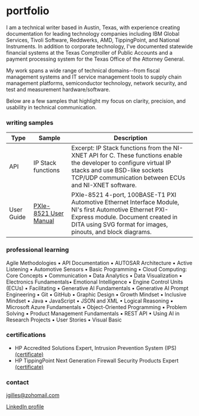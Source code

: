 # portfolio
I am a technical writer based in Austin, Texas, with experience creating documentation for leading technology companies including IBM Global Services, Tivoli Software, Reddwerks, AMD, TippingPoint, and National Instruments. In addition to corporate technology, I've documented statewide financial systems at the Texas Comptroller of Public Accounts and a payment processing system for the Texas Office of the Attorney General. 

My work spans a wide range of technical domains--from fiscal management systems and IT service management tools to supply chain management platforms, semiconductor technology, network security, and test and measurement hardware/software. 

Below are a few samples that highlight my focus on clarity, precision, and usability in technical communication.

### writing samples
 | Type | Sample | Description |
 | ---- | ---- | ---- |
 | API | IP Stack functions | Excerpt: IP Stack functions from the NI-XNET API for C. These functions enable the developer to configure virtual IP stacks and use BSD-like sockets TCP/UDP communication between ECUs and NI-XNET software. |
 | User Guide | [PXIe-8521 User Manual](https://www.dropbox.com/scl/fi/z8sapt5h4yxzvqdb1vlie/pixe-8521_um.pdf?rlkey=dygjyz9tlmp68346mrbh7kec0&st=qse9jrnq&dl=0) | PXIe-8521 4-port, 100BASE-T1 PXI Automotive Ethernet Interface Module, NI's first Automotive Ethernet PXI-Express module. Document created in DITA using SVG format for images, pinouts, and block diagrams. |

### professional learning
Agile Methodologies ▪ API Documentation ▪ AUTOSAR Architecture ▪ Active Listening ▪ Automotive Sensors ▪ Basic Programming ▪ Cloud Computing: Core Concepts ▪ Communication ▪ Data Analytics ▪ Data Visualization ▪ Electronics Fundamentals▪ Emotional Intelligence ▪ Engine Control Units (ECUs) ▪ Facilitating ▪ Generative AI Fundamentals ▪ Generative AI Prompt Engineering ▪ Git ▪ GitHub ▪ Graphic Design ▪ Growth Mindset ▪ Inclusive Mindset ▪ Java ▪ JavaScript ▪ JSON and XML ▪ Logical Reasoning ▪ Microsoft Azure Fundamentals ▪ Object-Oriented Programming ▪ Problem Solving ▪ Product Management Fundamentals ▪ REST API ▪ Using AI in Research Projects ▪ User Stories ▪ Visual Basic

### certifications
- HP Accredited Solutions Expert, Intrusion Prevention System (IPS) [(certificate)](https://www.dropbox.com/scl/fi/aoglni4j0unve5q2644sk/IPS-ASE-Certificate.pdf?rlkey=ydog1qowtr14qbqioy5prnc12&st=5vbmbpyo&dl=0)
- HP TippingPoint Next Generation Firewall Security Products Expert [(certificate)](https://www.dropbox.com/scl/fi/id6dm5y7gmm3t28q028xo/NGFW-ASE-Certificate.pdf?rlkey=hzl8pedle48qv3h325lpbn7tr&st=ye2d9r55&dl=0)

### contact
jgilles@zohomail.com

[LinkedIn profile](https://www.linkedin.com/in/jgilles)
